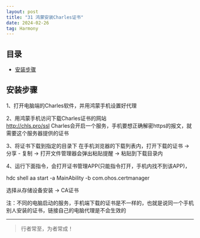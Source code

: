 ```yaml
---
layout: post
title: "31 鸿蒙安装Charles证书"
date: 2024-02-26
tag: Harmony
---
```





## 目录
- [安装步骤](#content1)   


<!-- ************************************************ -->
## <a id="content1">安装步骤</a>

1、打开电脑端的Charles软件，并用鸿蒙手机设置好代理

2、用鸿蒙手机访问下载Charles证书的网站     
http://chls.pro/ssl
Charles会开启一个服务，手机要想正确解密https的报文，就需要这个服务器提供的证书    

3、将证书下载到指定的目录下
在手机浏览器的下载列表内，打开下载的证书 -> 分享 - 复制 -> 打开文件管理器会弹出粘贴提醒 -> 粘贴到下载目录内    

4、运行下面指令，会打开证书管理APP(只能指令打开，手机内找不到该APP)，       

hdc shell aa start -a MainAbility -b com.ohos.certmanager     

选择从存储设备安装 -> CA证书 

注：不同的电脑启动的服务，手机端下载的证书是不一样的，也就是说同一个手机别人安装的证书，链接自己的电脑代理是不会生效的    







----------
>  行者常至，为者常成！


